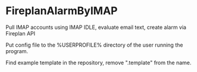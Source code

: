 # FireplanAlarmByIMAP
Pull IMAP accounts using IMAP IDLE, evaluate email text, create alarm via Fireplan API

Put config file to the %USERPROFILE% directory of the user running the program.

Find example template in the repository, remove ".template" from the name.
